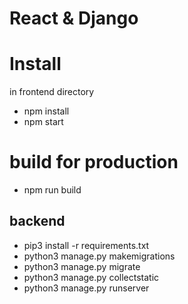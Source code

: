 # React & Django

# Install
in frontend directory

* npm install
* npm start

# build for production
* npm run build

## backend
* pip3 install -r requirements.txt
* python3 manage.py makemigrations
* python3 manage.py migrate
* python3 manage.py collectstatic
* python3 manage.py runserver
